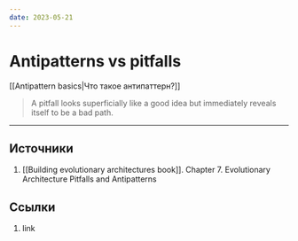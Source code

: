 ```yaml
---
date: 2023-05-21
---
```

# Antipatterns vs pitfalls

[[Antipattern basics|Что такое антипаттерн?]]

> A pitfall looks superficially like a good idea but immediately reveals itself to be a bad path.

---

## Источники

1. [[Building evolutionary architectures book]]. Chapter 7. Evolutionary Architecture Pitfalls and Antipatterns

## Ссылки

1. link
